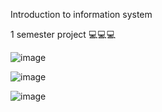 Introduction to information system



1 semester project :computer::computer::computer:






![image](https://user-images.githubusercontent.com/66240249/209840999-0f0f77a8-b68e-4f27-b6f2-54adb0dd0f5b.png)




![image](https://user-images.githubusercontent.com/66240249/209841078-bc88822d-48f2-4175-bb8f-7e891f1b2f01.png)





![image](https://user-images.githubusercontent.com/66240249/209841146-75e14b03-84a4-4e5a-b1c0-1d7996dc94d6.png)
